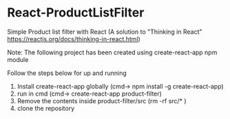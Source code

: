 # React-ProductListFilter
Simple Product list filter with React 
(A solution to "Thinking in React" https://reactjs.org/docs/thinking-in-react.html)

Note: The following project has been created using create-react-app npm module

Follow the steps below for up and running
1. Install create-react-app globally (cmd-> npm install -g create-react-app)
2. run in cmd (cmd-> create-react-app product-filter)
2. Remove the contents inside product-filter/src (rm -rf src/* )
3. clone the repository
